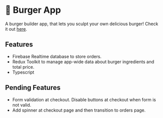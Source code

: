# :hamburger: Burger App

A burger builder app, that lets you sculpt your own delicious burger! Check it out [here](https://codesandbox-burger.web.app/).

## Features

- Firebase Realtime database to store orders.
- Redux Toolkit to manage app-wide data about burger ingredients and total price.
- Typescript

## Pending Features

- Form validation at checkout. Disable buttons at checkout when form is not valid.
- Add spinner at checkout page and then transition to orders page.
